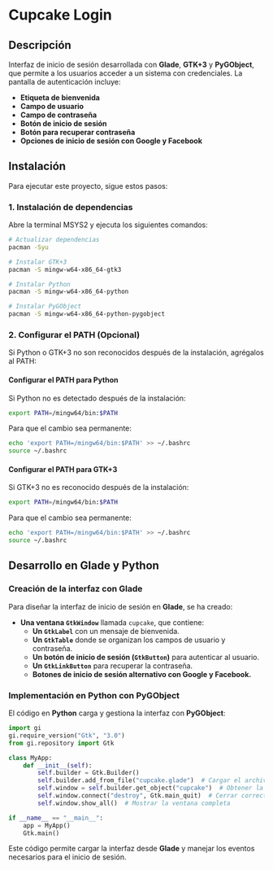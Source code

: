 # Cupcake Login

## Descripción
Interfaz de inicio de sesión desarrollada con **Glade**, **GTK+3** y **PyGObject**, que permite a los usuarios acceder a un sistema con credenciales. La pantalla de autenticación incluye:
- **Etiqueta de bienvenida**
- **Campo de usuario**
- **Campo de contraseña**
- **Botón de inicio de sesión**
- **Botón para recuperar contraseña**
- **Opciones de inicio de sesión con Google y Facebook**

## Instalación
Para ejecutar este proyecto, sigue estos pasos:

### 1. Instalación de dependencias
Abre la terminal MSYS2 y ejecuta los siguientes comandos:

```sh
# Actualizar dependencias
pacman -Syu

# Instalar GTK+3
pacman -S mingw-w64-x86_64-gtk3

# Instalar Python
pacman -S mingw-w64-x86_64-python

# Instalar PyGObject
pacman -S mingw-w64-x86_64-python-pygobject
```

### 2. Configurar el PATH (Opcional)
Si Python o GTK+3 no son reconocidos después de la instalación, agrégalos al PATH:

#### Configurar el PATH para Python
Si Python no es detectado después de la instalación:

```sh
export PATH=/mingw64/bin:$PATH
```
Para que el cambio sea permanente:

```sh
echo 'export PATH=/mingw64/bin:$PATH' >> ~/.bashrc
source ~/.bashrc
```

#### Configurar el PATH para GTK+3
Si GTK+3 no es reconocido después de la instalación:

```sh
export PATH=/mingw64/bin:$PATH
```
Para que el cambio sea permanente:

```sh
echo 'export PATH=/mingw64/bin:$PATH' >> ~/.bashrc
source ~/.bashrc
```

## Desarrollo en Glade y Python

### Creación de la interfaz con Glade
Para diseñar la interfaz de inicio de sesión en **Glade**, se ha creado:

- **Una ventana `GtkWindow`** llamada `cupcake`, que contiene:
  - **Un `GtkLabel`** con un mensaje de bienvenida.
  - **Un `GtkTable`** donde se organizan los campos de usuario y contraseña.
  - **Un botón de inicio de sesión (`GtkButton`)** para autenticar al usuario.
  - **Un `GtkLinkButton`** para recuperar la contraseña.
  - **Botones de inicio de sesión alternativo con Google y Facebook.**

### Implementación en Python con PyGObject
El código en **Python** carga y gestiona la interfaz con **PyGObject**:

```python
import gi
gi.require_version("Gtk", "3.0")
from gi.repository import Gtk

class MyApp:
    def __init__(self):
        self.builder = Gtk.Builder()
        self.builder.add_from_file("cupcake.glade")  # Cargar el archivo Glade
        self.window = self.builder.get_object("cupcake")  # Obtener la ventana principal
        self.window.connect("destroy", Gtk.main_quit)  # Cerrar correctamente la ventana
        self.window.show_all()  # Mostrar la ventana completa

if __name__ == "__main__":
    app = MyApp()
    Gtk.main()
```

Este código permite cargar la interfaz desde **Glade** y manejar los eventos necesarios para el inicio de sesión.

